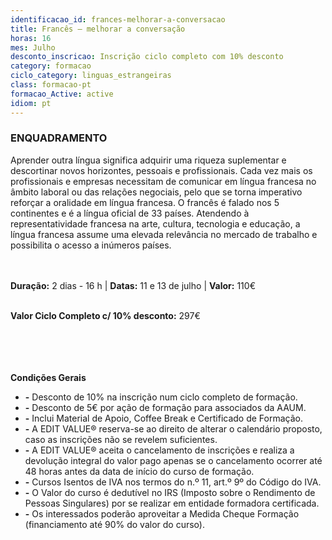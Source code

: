 ```yaml
---
identificacao_id: frances-melhorar-a-conversacao
title: Francês – melhorar a conversação
horas: 16
mes: Julho
desconto_inscricao: Inscrição ciclo completo com 10% desconto
category: formacao
ciclo_category: linguas_estrangeiras
class: formacao-pt
formacao_Active: active
idiom: pt
---
```



### **ENQUADRAMENTO**
Aprender outra língua significa adquirir uma riqueza suplementar e descortinar novos horizontes, pessoais e profissionais. Cada vez mais os profissionais e empresas necessitam de comunicar em língua francesa no âmbito laboral ou das relações negociais, pelo que se torna imperativo reforçar a oralidade em língua francesa. O francês é falado nos 5 continentes e é a língua oficial de 33 países. Atendendo à representatividade francesa na arte, cultura, tecnologia e educação, a língua francesa assume uma elevada relevância no mercado de trabalho e possibilita o acesso a inúmeros países.<br><br><br>

 

**Duração:** 2 dias - 16 h  \|  **Datas:** 11 e 13 de julho  \|  **Valor:** 110€<br><br>

 

**Valor Ciclo Completo c/ 10% desconto:** 297€<br><br><br><br><br>

**Condições Gerais**

+ **\-** Desconto de 10% na inscrição num ciclo completo de formação.
+ **\-** Desconto de 5€ por ação de formação para associados da AAUM.
+ **\-** Inclui Material de Apoio, Coffee Break e Certificado de Formação.
+ **\-** A EDIT VALUE® reserva-se ao direito de alterar o calendário proposto, caso as inscrições não se revelem suficientes.
+ **\-** A EDIT VALUE® aceita o cancelamento de inscrições e realiza a devolução integral do valor pago apenas se o cancelamento ocorrer até 48 horas antes da data de início do curso de formação.
+ **\-** Cursos Isentos de IVA nos termos do n.º 11, art.º 9º do Código do IVA.
+ **\-** O Valor do curso é dedutível no IRS (Imposto sobre o Rendimento de Pessoas Singulares) por se realizar em entidade formadora certificada.
+ **\-** Os interessados poderão aproveitar a Medida Cheque Formação (financiamento até 90% do valor do curso).